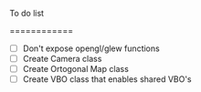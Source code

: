 To do list

============


 - [ ] Don't expose opengl/glew functions 
 - [ ] Create Camera class
 - [ ] Create Ortogonal Map class
 - [ ] Create VBO class that enables shared VBO's

